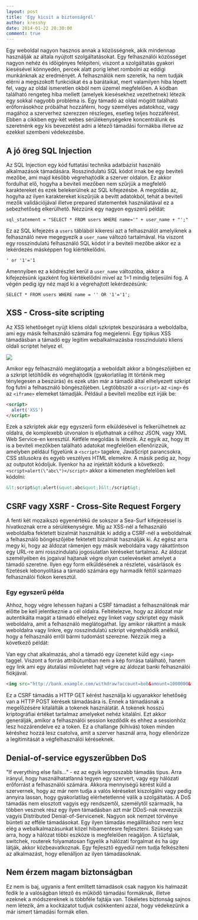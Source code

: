 ```yaml
---
layout: post
title: 'Egy kicsit a biztonságról'
author: kresshy
date: 2014-01-22 20:30:00
comment: true
---
```


Egy weboldal nagyon hasznos annak a közösségnek, akik mindennap használják az általa nyújtott szolgáltatásokat. Egy felhasználói közösséget nagyon nehéz és időigényes felépíteni, viszont a szolgáltatás gyakori kiesésével könnyedén, percek alatt porig lehet rombolni az eddigi munkánknak az eredményét. A felhasználók nem szeretik, ha nem tudják elérni a megszokott funkciókat és a barátaikat, mert valamilyen hiba lépett fel, vagy az oldal ismeretlen okból nem üzemel megfelelően. A kódban található rengeteg hiba mellett (amelyek kiesésekhez vezethetnek) létezik egy sokkal nagyobb probléma is. Egy támadó az oldal mögött található erőforrásokhoz próbálhat hozzáférni, hogy személyes adatokhoz, vagy magához a szerverhez szerezzen részleges, esetleg teljes hozzáférést. Ebben a cikkben egy-két webes sérülékenységekre koncentrálunk és szeretnénk egy kis bevezetést adni a létező támadási formákba illetve az ezekkel szembeni védekezésbe.

## A jó öreg SQL Injection

Az SQL Injection egy kód futtatási technika adatbázist használó alkalmazások támadására. Rosszindulatú SQL kódot írnak be egy beviteli mezőbe, ami majd később végrehajtódik a szerver oldalon. Ez akkor fordulhat elő, hogyha a beviteli mezőben nem szűrjük a megfelelő karaktereket és ezek belekerülnek az SQL kifejezésbe. A megoldás az, hogyha az ilyen karaktereket kiszűrjük a bevitt adatokból, tehát a beviteli mezők validációjával illetve prepared statementek használatával ez a sebezhetőség elkerülhető. Nézzünk egy nagyon egyszerű példát:

```mysql
sql_statement = "SELECT * FROM users WHERE name='" + user_name + "';"
```

Ez az SQL kifejezés a `users` táblából kikeresi azt a felhasználót amelyiknek a felhasználó neve megegyezik a `user_name` változó tartalmával. Ha viszont egy rosszindulatú felhasználó SQL kódot ír a beviteli mezőbe akkor ez a lekérdezés másképpen fog kiértékelődni.

```mysql
' or '1'='1
```

Amennyiben ez a kódrészlet kerül a `user_name` változóba, akkor a kifejezésünk igazként fog kiértékelődni mivel az 1=1 mindig teljesülni fog. A végén pedig így néz majd ki a végrehajtott lekérdezésünk:

```mysql
SELECT * FROM users WHERE name = '' OR '1'='1';
```

## XSS - Cross-site scripting

Az XSS lehetőséget nyújt kliens oldali szkriptek beszúrására a weboldalba, ami egy másik felhasználó számára fog megjelenni. Egy tipikus XSS támadásban a támadó egy legitim webalkalmazásba rosszindulatú kliens oldali scriptet helyez el.

![](https://www.acunetix.com/wp-content/uploads/2012/10/PTMFOG0000001531.png")

Amikor egy felhasználó meglátogatja a weboldalt akkor a böngészőjében ez a szkript letöltődik és végrehajtódik (gyakorlatilag itt történik meg ténylegesen a beszúrás) és ezek után már a támadó által elhelyezett szkript fog futni a felhasználó böngészőjében. Legtöbbször a `<script>` az `<img>` és az `<iframe>` elemeket támadják. Például a beviteli mezőbe ezt írják be:

```html
<script>
  alert('XSS')
</script>
```

Ezek a szkriptek akár egy egyszerű form elküldésével is felkerülhetnek az oldalra, de komplexebb útvonalon is eljuthatnak a célhoz JSON, vagy XML Web Service-en keresztül. Kétféle megoldás is létezik. Az egyik az, hogy itt is a beviteli mezőkben található adatokat megfelelően ellenőrizzük, amelyben például figyelünk a `<script>` tagekre, JavaScript parancsokra, CSS stílusokra és egyéb veszélyes HTML elemekre. A másik pedig az, hogy az outputot kódoljuk. Ilyenkor ha az injektált kódunk a következő: `<script>alert(\"abc\")</script>` akkor a kimeneten megfelelően kell kódolni:

```html
&lt;script&gt;alert(&quot;abc&quot;)&lt;/script&gt;
```

## CSRF vagy XSRF - Cross-Site Request Forgery

A fenti két mozaikszó egyenértékű de sokszor a Sea-Surf kifejezéssel is hivatkoznak erre a sérülékenységre. Míg az XSS-nél a felhasználó weboldalba fektetett bizalmát használták ki addig a CSRF-nél a weboldalnak a felhasználó böngészőjébe fektetett bizalmát használják ki. Az egész arra megy ki, hogy az áldozat rámenjen egy másik weboldalra vagy rákattintson egy URL-re ami rosszindulatú jogosulatlan kéréseket tartalmaz. Az áldozat személyében és jogaival hajtanak végre olyan cselevéseket amelyet a támadó szeretne. Ilyen egy form elküldésének a részletei, vásárlások és fizetések lebonyolítása a támadó számára egy harmadik féltől származó felhasználói fiókon keresztül.

### Egy egyszerű példa

Ahhoz, hogy végre lehessen hajtani a CSRF támadást a felhasználónak már előtte be kell jelentkeznie a cél oldalra. Feltételezve, hogy az áldozat már autentikálta magát a támadó elhelyez egy linket vagy szkriptet egy másik weboldalra, amit a felhasználó meglátogathat. Így amikor rákattint a másik weboldalra vagy linkre, egy rosszindulatú szkript végrehajtódik anélkül, hogy a felhasználó erről bármi tudomást szerezne. Nézzük meg a következő példát:

Van egy chat alkalmazás, ahol a támadó egy üzenetet küld egy `<img>` taggel. Viszont a forrás attribútumban nem a kép forrása található, hanem egy link ami egy átutalási műveletet hajt végre az áldozat banki felhasználói fiókjával.

```html
<img src="http://bank.example.com/withdraw?account=bob&amount=1000000&for=Fred" />
```

Ez a CSRF támadás a HTTP GET kérést használja ki ugyanakkor lehetőség van a HTTP POST kérések támadására is. Ennek a támadásnak a megelőzésére kitalálták a tokenek használatát. A tokenek hosszú kriptográfiai értéket tartalmaz amelyeket nehéz kitalálni. Ezt akkor generálják, amikor a felhasználói session kezdődik és ehhez a sessionhöz lesz hozzárendelve ez a token. Ez a challange (kihívás) token minden kéréshez hozzá lesz csatolva, amit a szerver használ arra, hogy ellenőrizze a legitimitását a végfelhasználói kéréseknek.

## Denial-of-service egyszerűbben DoS

"If everything else fails..." - ez az egyik legrosszabb támadás típus. Arra irányul, hogy használhatatlanná tegyen egy szervert, vagy egy hálózati erőforrást a felhasználói számára. Akkora mennyiségű kérést küld a szervernek, hogy az már nem tudja a valós kéréseket kiszolgálni vagy pedig annyira lassan, hogy gyakorlatilag elérhetetlenné válik a szolgáltatás. A DoS támadás nem elosztott vagyis egy rendszertől, személytől származik, ha többen vesznek rész egy ilyen támadásban azt már DDoS-nak nevezzük vagyis Distributed Denial-of-Servicenek.
Nagyon sok nemzet törvénye bünteti az efféle támadásokat. Egy ilyen támadás megállításhoz nem lesz elég a webalkalmazásunkat közel hibamentesre fejleszteni. Szükség van arra, hogy a hálózat többi eszköze is megfelelően reagáljon. A tűzfalak, switchek, routerek folyamatosan figyelik a hálózati forgalmat és ha úgy látják, akkor közbeavatkoznak. Egy fejlesztő egyedül nem tudja felkészíteni az alkalmazást, hogy ellenálljon az ilyen támadásoknak.

## Nem érzem magam biztonságban

Ez nem is baj, ugyanis a fent említett támadások csak nagyon kis halmazát fedik le a valóságban létező és működő támadási formáknak, illetve ezeknek a módszereknek is többféle fajtája van. Tökéletes biztonság sajnos nem létezik, ám a kockázatot tudjuk csökkenteni azzal, hogy védekezünk a már ismert támadási formák ellen.
